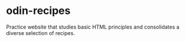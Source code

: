 # odin-recipes
Practice website that studies basic HTML principles and consolidates
a diverse selection of recipes.
